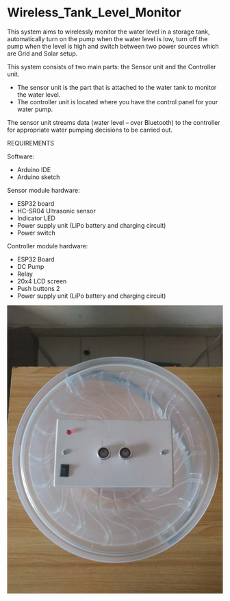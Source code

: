 # Wireless_Tank_Level_Monitor

This system aims to wirelessly monitor the water level in a storage tank, automatically turn on the pump when the water level is low, 
turn off the pump when the level is high and switch between two power sources which are Grid and Solar setup.

This system consists of two main parts: the Sensor unit and the Controller unit. 
- The sensor unit is the part that is attached to the water tank to monitor the water level.
- The controller unit is located where you have the control panel for your water pump.

The sensor unit streams data (water level – over Bluetooth) to the controller for appropriate water pumping decisions to be carried out.

REQUIREMENTS

Software:
- Arduino IDE
- Arduino sketch

Sensor module hardware:
- ESP32 board
- HC-SR04 Ultrasonic sensor
- Indicator LED
- Power supply unit (LiPo battery and charging circuit)
- Power switch

Controller module hardware:
- ESP32 Board
- DC Pump
- Relay
- 20x4 LCD screen
- Push buttons 2
- Power supply unit (LiPo battery and charging circuit)


![My Image](images/1.jpg)
  
